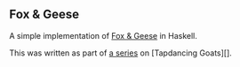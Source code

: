 ## Fox & Geese

A simple implementation of [Fox & Geese][] in Haskell.

This was written as part of [a series][] on [Tapdancing Goats][].

[Fox & Geese]: http://en.wikipedia.org/wiki/Fox_and_geese
[a series]: http://www.tapdancinggoats.com/tag/fox-and-geese
[Tapdancinggoats Goats]: http://www.tapdancinggoats.com/

